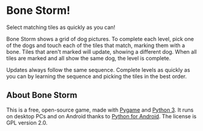 # Bone Storm!

Select matching tiles as quickly as you can!

Bone Storm shows a grid of dog pictures. To complete each level,
pick one of the dogs and touch each of the tiles that match,
marking them with a bone. Tiles that aren't marked will update, showing
a different dog. When all tiles are marked and all show the same dog, the level is complete.

Updates always follow the same sequence. Complete levels as quickly as you
can by learning the sequence and picking the tiles in the best order.

## About Bone Storm

This is a free, open-source game, made with
[Pygame](https://www.pygame.org/)
and [Python 3](https://www.python.org/).
It runs on desktop PCs and on Android thanks to
[Python for Android](https://python-for-android.readthedocs.io/en/latest/).
The license is GPL version 2.0.


